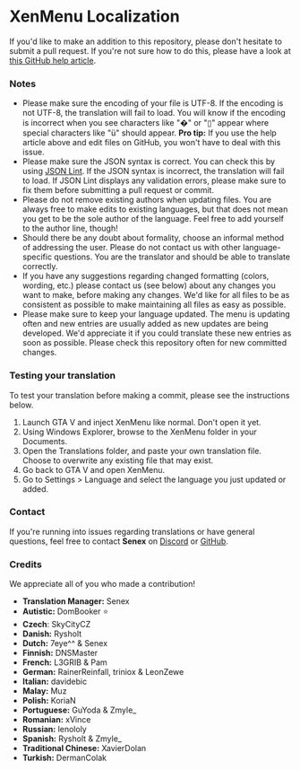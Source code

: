 # XenMenu Localization
If you'd like to make an addition to this repository, please don't hesitate to submit a pull request. If you're not sure how to do this, please have a look at [this GitHub help article](https://help.github.com/articles/editing-files-in-another-user-s-repository/).

### Notes
- Please make sure the encoding of your file is UTF-8. If the encoding is not UTF-8, the translation will fail to load. You will know if the encoding is incorrect when you see characters like "�" or "▯" appear where special characters like "ü" should appear. **Pro tip:** If you use the help article above and edit files on GitHub, you won't have to deal with this issue.
- Please make sure the JSON syntax is correct. You can check this by using [JSON Lint](https://jsonlint.com/). If the JSON syntax is incorrect, the translation will fail to load. If JSON Lint displays any validation errors, please make sure to fix them before submitting a pull request or commit.
- Please do not remove existing authors when updating files. You are always free to make edits to existing languages, but that does not mean you get to be the sole author of the language. Feel free to add yourself to the author line, though!
- Should there be any doubt about formality, choose an informal method of addressing the user. Please do not contact us with other language-specific questions. You are the translator and should be able to translate correctly.
- If you have any suggestions regarding changed formatting (colors, wording, etc.) please contact us (see below) about any changes you want to make, before making any changes. We'd like for all files to be as consistent as possible to make maintaining all files as easy as possible.
- Please make sure to keep your language updated. The menu is updating often and new entries are usually added as new updates are being developed. We'd appreciate it if you could translate these new entries as soon as possible. Please check this repository often for new committed changes.

### Testing your translation
To test your translation before making a commit, please see the instructions below.

1. Launch GTA V and inject XenMenu like normal. Don't open it yet.
2. Using Windows Explorer, browse to the XenMenu folder in your Documents.
3. Open the Translations folder, and paste your own translation file. Choose to overwrite any existing file that may exist.
4. Go back to GTA V and open XenMenu.
5. Go to Settings > Language and select the language you just updated or added.

### Contact
If you're running into issues regarding translations or have general questions, feel free to contact **Senex** on [Discord](https://xenmenu.com/discord/) or [GitHub](https://github.com/Senexis).

### Credits
We appreciate all of you who made a contribution!

- **Translation Manager:** Senex
- **Autistic:** DomBooker ⭐
- **Czech**: SkyCityCZ
- **Danish:** Rysholt
- **Dutch:** 7eye^^ & Senex
- **Finnish:** DNSMaster
- **French:** L3GRIB & Pam
- **German:** RainerReinfall, triniox & LeonZewe
- **Italian:** davidebic
- **Malay:** Muz
- **Polish:** KoriaN
- **Portuguese:** GuYoda & Zmyle_
- **Romanian:** xVince
- **Russian:** lenololy
- **Spanish:** Rysholt & Zmyle_
- **Traditional Chinese:** XavierDolan
- **Turkish:** DermanColak
